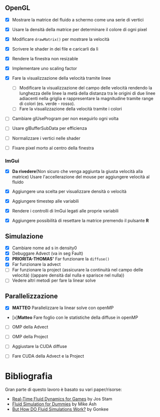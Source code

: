 
## OpenGL

- [x] Mostrare la matrice del fluido a schermo come una serie di vertici
- [x] Usare la densità della matrice per determinare il colore di ogni pixel
- [x] Modificare `drawMatrix()` per mostrare la velocità
- [x] Scrivere le shader in dei file e caricarli da lì 
- [x] Rendere la finestra non resizable
- [x] Implementare uno scaling factor
- [x] Fare la visualizzazione della velocità tramite linee
    - [ ] Modificare la visualizzazione del campo delle velocità rendendo la lunghezza delle linee la metà della distanza tra le origini di due linee adiacenti nella griglia e rappresentare la magnitudine tramite range di colori (es. verde - rosso).
    - [ ] Fare la visualizzazione della velocità tramite i colori
- [ ] Cambiare glUseProgram per non eseguirlo ogni volta
- [ ] Usare glBufferSubData per efficienza
- [ ] Normalizzare i vertici nelle shader
- [ ] Fixare pixel morto al centro della finestra


### ImGui
- [x] **Da rivedere**(Non sicuro che venga aggiunta la giusta velocità alla matrice) Usare l'accellerazione del mouse per aggiungere velocità al fluido
- [x] Aggiungere una scelta per visualizzare densità o velocità
- [x] Aggiungere timestep alle variabili
- [x] Rendere i controlli di ImGui legati alle proprie variabili
- [x] Aggiungere possibilità di resettare la matrice premendo il pulsante **R**



## Simulazione
- [x] Cambiare nome ad s in density0
- [x] Debuggare Advect (va in seg Fault)
- [x] **PRIORITA-THOMAS'** Far funzionare la `diffuse()`
- [x] Far funzionare la advect
- [ ] Far funzionare la project (assicurare la continuità nel campo delle velocità) ((appare densità dal nulla e sparisce nel nulla))
- [ ] Vedere altri metodi per fare la linear solve

## Parallelizzazione
- [x] **MATTEO** Parallelizzare la linear solve con openMP
- [x]**Matteo** Fare foglio con le statistiche della diffuse in openMP
- [ ] OMP della Advect
- [ ] OMP della Project
- [ ] Aggiustare la CUDA diffuse
- [ ] Fare CUDA della Advect e la Project


# Bibliografia
Gran parte di questo lavoro è basato su vari paper/risorse:
- [Real-Time Fluid Dynamics for Games](https://www.dgp.toronto.edu/public_user/stam/reality/Research/pdf/GDC03.pdf) by Jos Stam
- [Fluid Simulation for Dummies](https://mikeash.com/pyblog/fluid-simulation-for-dummies.html) by Mike Ash
- [But How DO Fluid Simulations Work?](https://www.youtube.com/watch?v=qsYE1wMEMPA) by Gonkee
